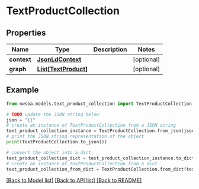 # TextProductCollection


## Properties

Name | Type | Description | Notes
------------ | ------------- | ------------- | -------------
**context** | [**JsonLdContext**](JsonLdContext.md) |  | [optional] 
**graph** | [**List[TextProduct]**](TextProduct.md) |  | [optional] 

## Example

```python
from nwsoa.models.text_product_collection import TextProductCollection

# TODO update the JSON string below
json = "{}"
# create an instance of TextProductCollection from a JSON string
text_product_collection_instance = TextProductCollection.from_json(json)
# print the JSON string representation of the object
print(TextProductCollection.to_json())

# convert the object into a dict
text_product_collection_dict = text_product_collection_instance.to_dict()
# create an instance of TextProductCollection from a dict
text_product_collection_from_dict = TextProductCollection.from_dict(text_product_collection_dict)
```
[[Back to Model list]](../README.md#documentation-for-models) [[Back to API list]](../README.md#documentation-for-api-endpoints) [[Back to README]](../README.md)


